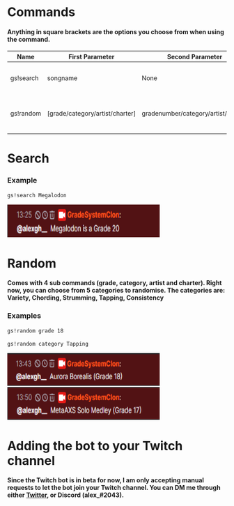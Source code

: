 # Commands
#### Anything in square brackets are the options you choose from when using the command.

| Name        | First Parameter                 | Second Parameter                    | Description                                                        |
| ----------- | ------------------------------- | ----------------------------------- | ------------------------------------------------------------------ |
| gs!search   | songname                        | None                                | Search for a song in the bot's database                            |
| gs!random   | [grade/category/artist/charter] | gradenumber/category/artist/charter | Randomly search for a song in the bot's database                   |

# Search

### Example
```
gs!search Megalodon
```
<img src="search1.png" alt="Search Command" style="width:350px; height: 75px;"/>

# Random
#### Comes with 4 sub commands (grade, category, artist and charter). Right now, you can choose from 5 categories to randomise. The categories are: Variety, Chording, Strumming, Tapping, Consistency

### Examples

```
gs!random grade 18
```
```
gs!random category Tapping
```
<img src="random1.png" alt="Random Command 1" style="width:350px; height: 75px;"/>
<img src="random2.png" alt="Random Command 2" style="width:350px; height: 75px;"/>

# Adding the bot to your Twitch channel
#### Since the Twitch bot is in beta for now, I am only accepting manual requests to let the bot join your Twitch channel. You can DM me through either [Twitter](https://twitter.com/AlexGH3_), or Discord (alex_#2043).
